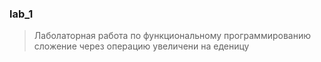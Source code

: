 ### lab_1
> Лаболаторная работа по функциональному программированию    
> сложение через операцию увеличени на еденицу     

